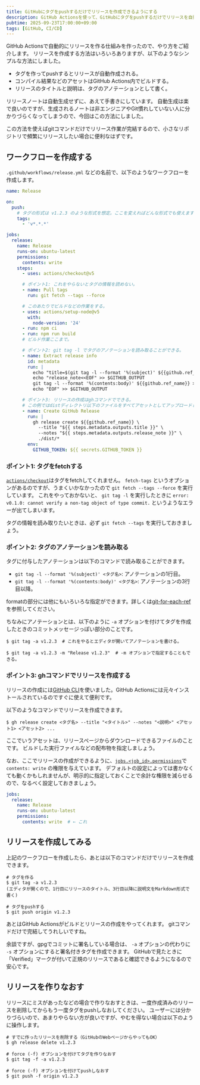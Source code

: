 ```yaml
---
title: GitHubにタグをpushするだけでリリースを作成できるようにする
description: GitHub Actionsを使って、GitHubにタグをpushするだけでリリースを自動作成する方法を紹介します。あえてリリースノートの自動生成などはせず、タグのアノテーションをそのまま使うシンプルな方法にしています。高頻度で小さなリリースを出すときに便利です。
pubtime: 2025-09-23T17:00:00+09:00
tags: [GitHub, CI/CD]
---
```


GitHub Actionsで自動的にリリースを作る仕組みを作ったので、やり方をご紹介します。
リリースを作成する方法はいろいろありますが、以下のようなシンプルな方法にしました。

- タグを作ってpushするとリリースが自動作成される。
- コンパイル結果などのアセットはGitHub Actions内でビルドする。
- リリースのタイトルと説明は、タグのアノテーションとして書く。

リリースノートは自動生成せずに、あえて手書きにしています。
自動生成は楽で良いのですが、生成されるノートは非エンジニアやGit慣れしていない人に分かりづらくなってしまうので、今回はこの方法にしました。

この方法を使えばgitコマンドだけでリリース作業が完結するので、小さなリポジトリで頻繁にリリースしたい場合に便利なはずです。


## ワークフローを作成する

`.github/workflows/release.yml` などの名前で、以下のようなワークフローを作成します。

```yaml
name: Release

on:
  push:
    # タグの形式は v1.2.3 のような形式を想定。ここを変えればどんな形式でも使えます。
    tags:
      - 'v*.*.*'

jobs:
  release:
    name: Release
    runs-on: ubuntu-latest
    permissions:
      contents: write
    steps:
      - uses: actions/checkout@v5

      # ポイント1: これをやらないとタグの情報を読めない。
      - name: Pull tags
        run: git fetch --tags --force

      # このあたりでビルドなどの作業をする。
      - uses: actions/setup-node@v5
        with:
          node-version: '24'
      - run: npm ci
      - run: npm run build
      # ビルド作業ここまで。

      # ポイント2: git tag -l でタグのアノテーションを読み取ることができる。
      - name: Extract release info
        id: metadata
        run: |
          echo "title=$(git tag -l --format '%(subject)' ${{github.ref_name}})" >> $GITHUB_OUTPUT
          echo "release_note<<EOF" >> $GITHUB_OUTPUT
          git tag -l --format '%(contents:body)' ${{github.ref_name}} >> $GITHUB_OUTPUT
          echo "EOF" >> $GITHUB_OUTPUT

      # ポイント3: リリースの作成はghコマンドでできる。
      # この例ではdistディレクトリ以下のファイルをすべてアセットとしてアップロードしている。
      - name: Create GitHub Release
        run: |
          gh release create ${{github.ref_name}} \
            --title "${{ steps.metadata.outputs.title }}" \
            --notes "${{ steps.metadata.outputs.release_note }}" \
            ./dist/*
        env:
          GITHUB_TOKEN: ${{ secrets.GITHUB_TOKEN }}
```

### ポイント1: タグをfetchする

[`actions/checkout`](https://github.com/actions/checkout)はタグをfetchしてくれません。 `fetch-tags` というオプションがあるのですが、うまくいかなかったので `git fetch --tags --force` を実行しています。
これをやっておかないと、 `git tag -l` を実行したときに `error: v0.1.0: cannot verify a non-tag object of type commit.` というようなエラーが出てしまいます。

タグの情報を読み取りたいときは、必ず `git fetch --tags` を実行しておきましょう。

### ポイント2: タグのアノテーションを読み取る

タグに付与したアノテーションは以下のコマンドで読み取ることができます。

- `git tag -l --format '%(subject)' <タグ名>`: アノテーションの1行目。
- `git tag -l --format '%(contents:body)' <タグ名>`: アノテーションの3行目以降。

formatの部分には他にもいろいろな指定ができます。詳しくは[git-for-each-ref](https://git-scm.com/docs/git-for-each-ref#_field_names)を参照してください。

ちなみにアノテーションとは、以下のように `-a` オプションを付けてタグを作成したときのコミットメッセージっぽい部分のことです。

```shell
$ git tag -a v1.2.3  # これをやるとエディタが開いてアノテーションを書ける。

$ git tag -a v1.2.3 -m "Release v1.2.3"  # -m オプションで指定することもできる。
```

### ポイント3: ghコマンドでリリースを作成する

リリースの作成には[GitHub CLI](https://docs.github.com/ja/github-cli/github-cli/about-github-cli)を使いました。GitHub Actionsには元々インストールされているのですぐに使えて便利です。

以下のようなコマンドでリリースを作成できます。

```shell
$ gh release create <タグ名> --title "<タイトル>" --notes "<説明>" <アセット1> <アセット2> ...
```

ここでいうアセットは、リリースページからダウンロードできるファイルのことです。
ビルドした実行ファイルなどの配布物を指定しましょう。

なお、ここでリリースの作成ができるように、[`jobs.<job_id>.permissions`](https://docs.github.com/ja/actions/reference/workflows-and-actions/workflow-syntax#jobsjob_idpermissions)で `contents: write` の権限を与えています。
デフォルトの設定によっては書かなくても動くかもしれませんが、明示的に指定しておくことで余計な権限を減らせるので、なるべく設定しておきましょう。

```yaml
jobs:
  release:
    name: Release
    runs-on: ubuntu-latest
    permissions:
      contents: write  # ← これ
```


## リリースを作成してみる

上記のワークフローを作成したら、あとは以下のコマンドだけでリリースを作成できます。

```shell
# タグを作る
$ git tag -a v1.2.3
(エディタが開くので、1行目にリリースのタイトル、3行目以降に説明文をMarkdown形式で書く)

# タグをpushする
$ git push origin v1.2.3
```

あとはGitHub Actionsがビルドとリリースの作成をやってくれます。
gitコマンドだけで完結してうれしいですね。

余談ですが、gpgでコミットに署名している場合は、 `-a` オプションの代わりに `-s` オプションにすると署名付きタグを作成できます。
GitHubで見たときに「Verified」マークが付いて正規のリリースであると確認できるようになるので安心です。


## リリースを作りなおす

リリースにミスがあったなどの場合で作りなおすときは、一度作成済みのリリースを削除してからもう一度タグをpushしなおしてください。
ユーザーには分かりづらいので、あまりやらない方が良いですが、やむを得ない場合は以下のように操作します。

```shell
# すでに作ったリリースを削除する（GitHubのWebページからやってもOK）
$ gh release delete v1.2.3

# force (-f) オプションを付けてタグを作りなおす
$ git tag -f -a v1.2.3

# force (-f) オプションを付けてpushしなおす
$ git push -f origin v1.2.3
```

